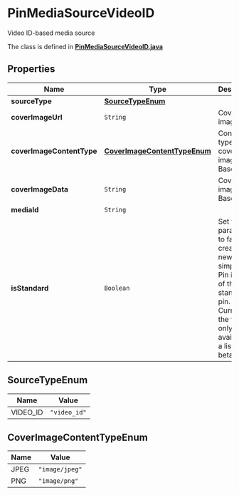 

# PinMediaSourceVideoID

Video ID-based media source

The class is defined in **[PinMediaSourceVideoID.java](../../src/main/java/org/openapitools/model/PinMediaSourceVideoID.java)**

## Properties

Name | Type | Description | Notes
------------ | ------------- | ------------- | -------------
**sourceType** | [**SourceTypeEnum**](#SourceTypeEnum) |  | 
**coverImageUrl** | `String` | Cover image url. |  [optional property]
**coverImageContentType** | [**CoverImageContentTypeEnum**](#CoverImageContentTypeEnum) | Content type for cover image Base64. |  [optional property]
**coverImageData** | `String` | Cover image Base64. |  [optional property]
**mediaId** | `String` |  | 
**isStandard** | `Boolean` | Set the parameter to false to create the new simplified Pin instead of the standard pin. Currently the field is only available to a list of beta users. |  [optional property]

## SourceTypeEnum

Name | Value
---- | -----
VIDEO_ID | `"video_id"`


## CoverImageContentTypeEnum

Name | Value
---- | -----
JPEG | `"image/jpeg"`
PNG | `"image/png"`






